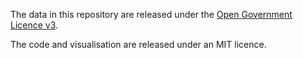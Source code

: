 The data in this repository are released under the [Open Government Licence v3](https://www.nationalarchives.gov.uk/doc/open-government-licence/version/3/).

The code and visualisation are released under an MIT licence.
